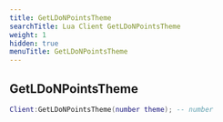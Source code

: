 ```yaml
---
title: GetLDoNPointsTheme
searchTitle: Lua Client GetLDoNPointsTheme
weight: 1
hidden: true
menuTitle: GetLDoNPointsTheme
---
```

## GetLDoNPointsTheme
```lua
Client:GetLDoNPointsTheme(number theme); -- number
```